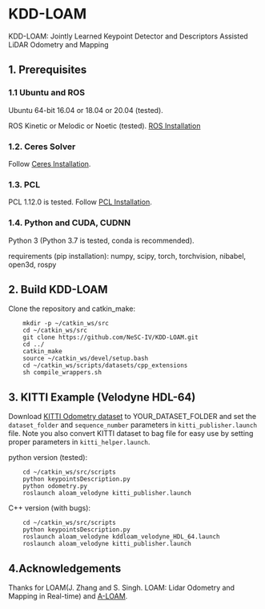 # KDD-LOAM
KDD-LOAM: Jointly Learned Keypoint Detector and Descriptors Assisted LiDAR Odometry and Mapping 


## 1. Prerequisites
### 1.1 **Ubuntu** and **ROS**
Ubuntu 64-bit 16.04 or 18.04 or 20.04 (tested).

ROS Kinetic or Melodic or Noetic (tested). [ROS Installation](http://wiki.ros.org/ROS/Installation)

### 1.2. **Ceres Solver**
Follow [Ceres Installation](http://ceres-solver.org/installation.html).

### 1.3. **PCL**
PCL 1.12.0 is tested.
Follow [PCL Installation](http://www.pointclouds.org/downloads/linux.html).

### 1.4. **Python** and **CUDA**, **CUDNN**
Python 3 (Python 3.7 is tested, conda is recommended).

requirements (pip installation): numpy, scipy, torch, torchvision, nibabel, open3d, rospy

## 2. Build KDD-LOAM
Clone the repository and catkin_make:

```
    mkdir -p ~/catkin_ws/src
    cd ~/catkin_ws/src
    git clone https://github.com/NeSC-IV/KDD-LOAM.git
    cd ../
    catkin_make
    source ~/catkin_ws/devel/setup.bash
    cd ~/catkin_ws/scripts/datasets/cpp_extensions
    sh compile_wrappers.sh
```

## 3. KITTI Example (Velodyne HDL-64)
Download [KITTI Odometry dataset](http://www.cvlibs.net/datasets/kitti/eval_odometry.php) to YOUR_DATASET_FOLDER and set the `dataset_folder` and `sequence_number` parameters in `kitti_publisher.launch` file. Note you also convert KITTI dataset to bag file for easy use by setting proper parameters in `kitti_helper.launch`. 

python version (tested):
```
    cd ~/catkin_ws/src/scripts
    python keypointsDescription.py
    python odometry.py
    roslaunch aloam_velodyne kitti_publisher.launch
```
C++ version (with bugs):
```
    cd ~/catkin_ws/src/scripts
    python keypointsDescription.py
    roslaunch aloam_velodyne kddloam_velodyne_HDL_64.launch
    roslaunch aloam_velodyne kitti_publisher.launch
```

## 4.Acknowledgements
Thanks for LOAM(J. Zhang and S. Singh. LOAM: Lidar Odometry and Mapping in Real-time) and [A-LOAM](https://github.com/HKUST-Aerial-Robotics/A-LOAM).
